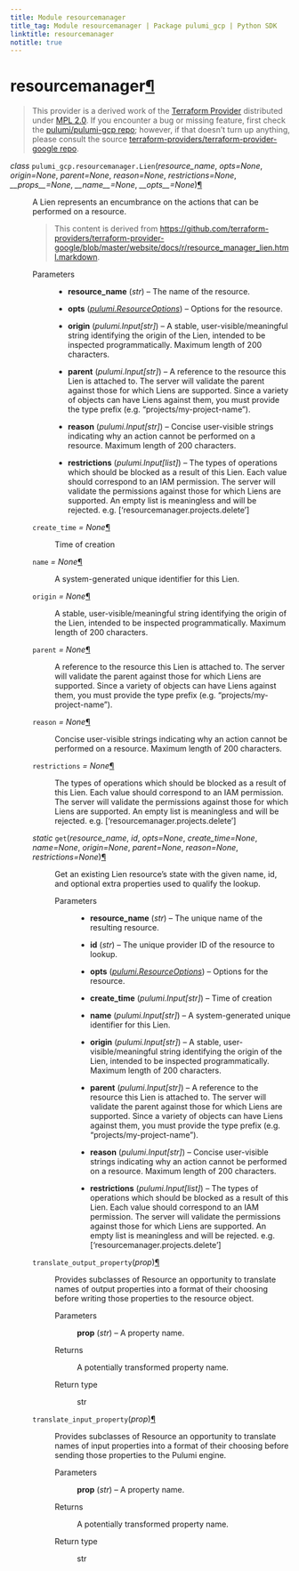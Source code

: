 ```yaml
---
title: Module resourcemanager
title_tag: Module resourcemanager | Package pulumi_gcp | Python SDK
linktitle: resourcemanager
notitle: true
---
```


<div class="section" id="resourcemanager">
<h1>resourcemanager<a class="headerlink" href="#resourcemanager" title="Permalink to this headline">¶</a></h1>
<blockquote>
<div><p>This provider is a derived work of the <a class="reference external" href="https://github.com/terraform-providers/terraform-provider-google">Terraform Provider</a> distributed under
<a class="reference external" href="https://www.mozilla.org/en-US/MPL/2.0/">MPL 2.0</a>. If you encounter a bug or missing feature, first check the
<a class="reference external" href="https://github.com/pulumi/pulumi-gcp/issues">pulumi/pulumi-gcp repo</a>; however, if that doesn’t turn up
anything, please consult the source <a class="reference external" href="https://github.com/terraform-providers/terraform-provider-google/issues">terraform-providers/terraform-provider-google repo</a>.</p>
</div></blockquote>
<span class="target" id="module-pulumi_gcp.resourcemanager"></span><dl class="class">
<dt id="pulumi_gcp.resourcemanager.Lien">
<em class="property">class </em><code class="sig-prename descclassname">pulumi_gcp.resourcemanager.</code><code class="sig-name descname">Lien</code><span class="sig-paren">(</span><em class="sig-param">resource_name</em>, <em class="sig-param">opts=None</em>, <em class="sig-param">origin=None</em>, <em class="sig-param">parent=None</em>, <em class="sig-param">reason=None</em>, <em class="sig-param">restrictions=None</em>, <em class="sig-param">__props__=None</em>, <em class="sig-param">__name__=None</em>, <em class="sig-param">__opts__=None</em><span class="sig-paren">)</span><a class="headerlink" href="#pulumi_gcp.resourcemanager.Lien" title="Permalink to this definition">¶</a></dt>
<dd><p>A Lien represents an encumbrance on the actions that can be performed on a resource.</p>
<blockquote>
<div><p>This content is derived from <a class="reference external" href="https://github.com/terraform-providers/terraform-provider-google/blob/master/website/docs/r/resource_manager_lien.html.markdown">https://github.com/terraform-providers/terraform-provider-google/blob/master/website/docs/r/resource_manager_lien.html.markdown</a>.</p>
</div></blockquote>
<dl class="field-list simple">
<dt class="field-odd">Parameters</dt>
<dd class="field-odd"><ul class="simple">
<li><p><strong>resource_name</strong> (<em>str</em>) – The name of the resource.</p></li>
<li><p><strong>opts</strong> (<a class="reference internal" href="../../pulumi/#pulumi.ResourceOptions" title="pulumi.ResourceOptions"><em>pulumi.ResourceOptions</em></a>) – Options for the resource.</p></li>
<li><p><strong>origin</strong> (<em>pulumi.Input</em><em>[</em><em>str</em><em>]</em>) – A stable, user-visible/meaningful string identifying the origin of the Lien, intended to be inspected programmatically.
Maximum length of 200 characters.</p></li>
<li><p><strong>parent</strong> (<em>pulumi.Input</em><em>[</em><em>str</em><em>]</em>) – A reference to the resource this Lien is attached to. The server will validate the parent against those for which Liens
are supported. Since a variety of objects can have Liens against them, you must provide the type prefix (e.g.
“projects/my-project-name”).</p></li>
<li><p><strong>reason</strong> (<em>pulumi.Input</em><em>[</em><em>str</em><em>]</em>) – Concise user-visible strings indicating why an action cannot be performed on a resource. Maximum length of 200
characters.</p></li>
<li><p><strong>restrictions</strong> (<em>pulumi.Input</em><em>[</em><em>list</em><em>]</em>) – The types of operations which should be blocked as a result of this Lien. Each value should correspond to an IAM
permission. The server will validate the permissions against those for which Liens are supported. An empty list is
meaningless and will be rejected. e.g. [‘resourcemanager.projects.delete’]</p></li>
</ul>
</dd>
</dl>
<dl class="attribute">
<dt id="pulumi_gcp.resourcemanager.Lien.create_time">
<code class="sig-name descname">create_time</code><em class="property"> = None</em><a class="headerlink" href="#pulumi_gcp.resourcemanager.Lien.create_time" title="Permalink to this definition">¶</a></dt>
<dd><p>Time of creation</p>
</dd></dl>

<dl class="attribute">
<dt id="pulumi_gcp.resourcemanager.Lien.name">
<code class="sig-name descname">name</code><em class="property"> = None</em><a class="headerlink" href="#pulumi_gcp.resourcemanager.Lien.name" title="Permalink to this definition">¶</a></dt>
<dd><p>A system-generated unique identifier for this Lien.</p>
</dd></dl>

<dl class="attribute">
<dt id="pulumi_gcp.resourcemanager.Lien.origin">
<code class="sig-name descname">origin</code><em class="property"> = None</em><a class="headerlink" href="#pulumi_gcp.resourcemanager.Lien.origin" title="Permalink to this definition">¶</a></dt>
<dd><p>A stable, user-visible/meaningful string identifying the origin of the Lien, intended to be inspected programmatically.
Maximum length of 200 characters.</p>
</dd></dl>

<dl class="attribute">
<dt id="pulumi_gcp.resourcemanager.Lien.parent">
<code class="sig-name descname">parent</code><em class="property"> = None</em><a class="headerlink" href="#pulumi_gcp.resourcemanager.Lien.parent" title="Permalink to this definition">¶</a></dt>
<dd><p>A reference to the resource this Lien is attached to. The server will validate the parent against those for which Liens
are supported. Since a variety of objects can have Liens against them, you must provide the type prefix (e.g.
“projects/my-project-name”).</p>
</dd></dl>

<dl class="attribute">
<dt id="pulumi_gcp.resourcemanager.Lien.reason">
<code class="sig-name descname">reason</code><em class="property"> = None</em><a class="headerlink" href="#pulumi_gcp.resourcemanager.Lien.reason" title="Permalink to this definition">¶</a></dt>
<dd><p>Concise user-visible strings indicating why an action cannot be performed on a resource. Maximum length of 200
characters.</p>
</dd></dl>

<dl class="attribute">
<dt id="pulumi_gcp.resourcemanager.Lien.restrictions">
<code class="sig-name descname">restrictions</code><em class="property"> = None</em><a class="headerlink" href="#pulumi_gcp.resourcemanager.Lien.restrictions" title="Permalink to this definition">¶</a></dt>
<dd><p>The types of operations which should be blocked as a result of this Lien. Each value should correspond to an IAM
permission. The server will validate the permissions against those for which Liens are supported. An empty list is
meaningless and will be rejected. e.g. [‘resourcemanager.projects.delete’]</p>
</dd></dl>

<dl class="method">
<dt id="pulumi_gcp.resourcemanager.Lien.get">
<em class="property">static </em><code class="sig-name descname">get</code><span class="sig-paren">(</span><em class="sig-param">resource_name</em>, <em class="sig-param">id</em>, <em class="sig-param">opts=None</em>, <em class="sig-param">create_time=None</em>, <em class="sig-param">name=None</em>, <em class="sig-param">origin=None</em>, <em class="sig-param">parent=None</em>, <em class="sig-param">reason=None</em>, <em class="sig-param">restrictions=None</em><span class="sig-paren">)</span><a class="headerlink" href="#pulumi_gcp.resourcemanager.Lien.get" title="Permalink to this definition">¶</a></dt>
<dd><p>Get an existing Lien resource’s state with the given name, id, and optional extra
properties used to qualify the lookup.</p>
<dl class="field-list simple">
<dt class="field-odd">Parameters</dt>
<dd class="field-odd"><ul class="simple">
<li><p><strong>resource_name</strong> (<em>str</em>) – The unique name of the resulting resource.</p></li>
<li><p><strong>id</strong> (<em>str</em>) – The unique provider ID of the resource to lookup.</p></li>
<li><p><strong>opts</strong> (<a class="reference internal" href="../../pulumi/#pulumi.ResourceOptions" title="pulumi.ResourceOptions"><em>pulumi.ResourceOptions</em></a>) – Options for the resource.</p></li>
<li><p><strong>create_time</strong> (<em>pulumi.Input</em><em>[</em><em>str</em><em>]</em>) – Time of creation</p></li>
<li><p><strong>name</strong> (<em>pulumi.Input</em><em>[</em><em>str</em><em>]</em>) – A system-generated unique identifier for this Lien.</p></li>
<li><p><strong>origin</strong> (<em>pulumi.Input</em><em>[</em><em>str</em><em>]</em>) – A stable, user-visible/meaningful string identifying the origin of the Lien, intended to be inspected programmatically.
Maximum length of 200 characters.</p></li>
<li><p><strong>parent</strong> (<em>pulumi.Input</em><em>[</em><em>str</em><em>]</em>) – A reference to the resource this Lien is attached to. The server will validate the parent against those for which Liens
are supported. Since a variety of objects can have Liens against them, you must provide the type prefix (e.g.
“projects/my-project-name”).</p></li>
<li><p><strong>reason</strong> (<em>pulumi.Input</em><em>[</em><em>str</em><em>]</em>) – Concise user-visible strings indicating why an action cannot be performed on a resource. Maximum length of 200
characters.</p></li>
<li><p><strong>restrictions</strong> (<em>pulumi.Input</em><em>[</em><em>list</em><em>]</em>) – The types of operations which should be blocked as a result of this Lien. Each value should correspond to an IAM
permission. The server will validate the permissions against those for which Liens are supported. An empty list is
meaningless and will be rejected. e.g. [‘resourcemanager.projects.delete’]</p></li>
</ul>
</dd>
</dl>
</dd></dl>

<dl class="method">
<dt id="pulumi_gcp.resourcemanager.Lien.translate_output_property">
<code class="sig-name descname">translate_output_property</code><span class="sig-paren">(</span><em class="sig-param">prop</em><span class="sig-paren">)</span><a class="headerlink" href="#pulumi_gcp.resourcemanager.Lien.translate_output_property" title="Permalink to this definition">¶</a></dt>
<dd><p>Provides subclasses of Resource an opportunity to translate names of output properties
into a format of their choosing before writing those properties to the resource object.</p>
<dl class="field-list simple">
<dt class="field-odd">Parameters</dt>
<dd class="field-odd"><p><strong>prop</strong> (<em>str</em>) – A property name.</p>
</dd>
<dt class="field-even">Returns</dt>
<dd class="field-even"><p>A potentially transformed property name.</p>
</dd>
<dt class="field-odd">Return type</dt>
<dd class="field-odd"><p>str</p>
</dd>
</dl>
</dd></dl>

<dl class="method">
<dt id="pulumi_gcp.resourcemanager.Lien.translate_input_property">
<code class="sig-name descname">translate_input_property</code><span class="sig-paren">(</span><em class="sig-param">prop</em><span class="sig-paren">)</span><a class="headerlink" href="#pulumi_gcp.resourcemanager.Lien.translate_input_property" title="Permalink to this definition">¶</a></dt>
<dd><p>Provides subclasses of Resource an opportunity to translate names of input properties into
a format of their choosing before sending those properties to the Pulumi engine.</p>
<dl class="field-list simple">
<dt class="field-odd">Parameters</dt>
<dd class="field-odd"><p><strong>prop</strong> (<em>str</em>) – A property name.</p>
</dd>
<dt class="field-even">Returns</dt>
<dd class="field-even"><p>A potentially transformed property name.</p>
</dd>
<dt class="field-odd">Return type</dt>
<dd class="field-odd"><p>str</p>
</dd>
</dl>
</dd></dl>

</dd></dl>

</div>

